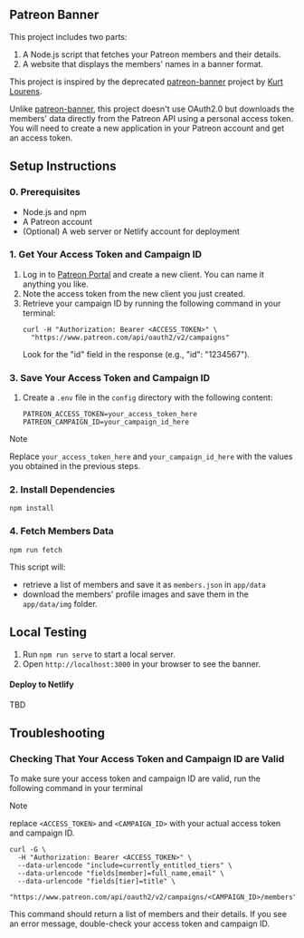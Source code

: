 ## Patreon Banner
This project includes two parts:

1. A Node.js script that fetches your Patreon members and their details.
2. A website that displays the members' names in a banner format.

This project is inspired by the deprecated [patreon-banner](https://github.com/AssistantApps/Patreon-Banner) project by [Kurt Lourens](https://github.com/Khaoz-Topsy).

Unlike [patreon-banner](https://github.com/AssistantApps/Patreon-Banner), this project doesn't use OAuth2.0 but downloads the members' data directly from the Patreon API using a personal access token. You will need to create a new application in your Patreon account and get an access token.

## Setup Instructions

### 0. Prerequisites
- Node.js and npm
- A Patreon account
- (Optional) A web server or Netlify account for deployment

### 1. Get Your Access Token and Campaign ID

1. Log in to [Patreon Portal](https://www.patreon.com/portal/registration/register-clients) and create a new client. You can name it anything you like.
2. Note the access token from the new client you just created.
3. Retrieve your campaign ID by running the following command in your terminal:
   ```
   curl -H "Authorization: Bearer <ACCESS_TOKEN>" \
     "https://www.patreon.com/api/oauth2/v2/campaigns"
   ```
   Look for the "id" field in the response (e.g., "id": "1234567").

### 3. Save Your Access Token and Campaign ID

1. Create a `.env` file in the `config` directory with the following content:
   ```
   PATREON_ACCESS_TOKEN=your_access_token_here
   PATREON_CAMPAIGN_ID=your_campaign_id_here
   ```
> [!NOTE]
> Replace `your_access_token_here` and `your_campaign_id_here` with the values you obtained in the previous steps.

### 2. Install Dependencies

```
npm install
```   

### 4. Fetch Members Data

```
npm run fetch
```

This script will:
- retrieve a list of members and save it as `members.json` in `app/data`
- download the members' profile images and save them in the `app/data/img` folder.

## Local Testing

1. Run `npm run serve` to start a local server. 
2. Open `http://localhost:3000` in your browser to see the banner.

#### Deploy to Netlify

TBD

## Troubleshooting

### Checking That Your Access Token and Campaign ID are Valid

To make sure your access token and campaign ID are valid, run the following command in your terminal

> [!NOTE]
>  replace `<ACCESS_TOKEN>` and `<CAMPAIGN_ID>` with your actual access token and campaign ID.

```
curl -G \
  -H "Authorization: Bearer <ACCESS_TOKEN>" \
  --data-urlencode "include=currently_entitled_tiers" \
  --data-urlencode "fields[member]=full_name,email" \
  --data-urlencode "fields[tier]=title" \
  "https://www.patreon.com/api/oauth2/v2/campaigns/<CAMPAIGN_ID>/members"
```

This command should return a list of members and their details. If you see an error message, double-check your access token and campaign ID.